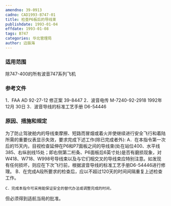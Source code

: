 ```yaml
---
amendno: 39-0913
cadno: CAD1993-B747-01
title: 检查P6板后的导线束
publishdate: 1993-01-04
effdate: 1993-01-08
tags: B747
categories: 华北管理局
author: 边振海
---
```


### 适用范围 
除747-400的所有波音747系列飞机

### 参考文件
1．FAA AD 92-27-12 修正案 39-8447 
2．波音电传 M-7240-92-2918 1992年 12月 30日
 3．波音导线的标准工艺手册 D6-54446 


### 原因、措施和规定 
为了防止驾驶舱内的导线束摩擦、短路而冒烟或着火并使继续进行安全飞行和着陆所需的重要仪表显示失效，要求完成下述工作(除已完成者外): 
    A．在本指令第一次后的15天内，目视检查延伸在P6和P7面板之间的导线束(处在站位400、水平线385、右纵剖线15处；即右侧第二桁条、P6面板后6英寸处)是否有磨损现象，对W418、W718、W998号导线束以及与它们相交叉的导线束应特别注意。如发现有任何损坏，则应在下次飞行前，根据波音导线的标准工艺手册D6-54446进行修理。 
    B．在完成A段所要求的检查后，应以不超过120天的时间间隔重复上述检查工作。 

    C．完成本指令可采用能保证安全的替代办法或调整完成的时间，
  
但必须得到适航当局的批准。
